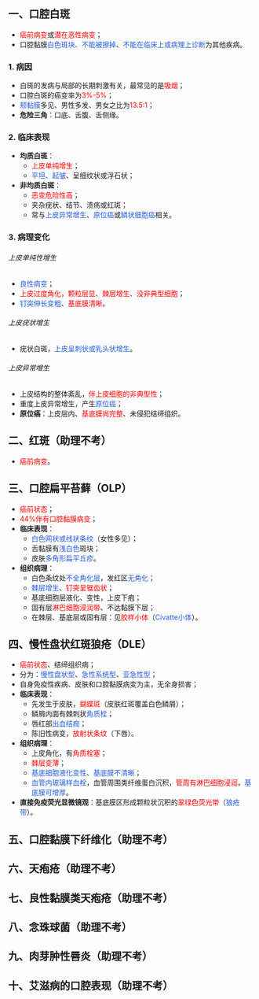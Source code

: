 ## 一、口腔白斑
* <font color="#ff0000">癌前病变</font>或<font color="#ff0000">潜在恶性病变</font>；
* 口腔黏膜<font color="#245bdb">白色斑块、不能被擦掉</font>、<font color="#245bdb">不能在临床上或病理上诊断</font>为其他疾病。
### 1. 病因
* 白斑的发病与局部的长期刺激有关，最常见的是<font color="#ff0000">吸烟</font>；
* 口腔白斑的癌变率为<font color="#ff0000">3%-5%</font>；
* <font color="#245bdb">颊黏膜</font>多见、男性多发、男女之比为<font color="#ff0000">13.5:1</font>；
* **危险三角**：口底、舌腹、舌侧缘。
### 2. 临床表现
* **均质白斑**：
	* <font color="#ff0000">上皮单纯增生</font>；
	* <font color="#245bdb">平坦、起皱</font>、呈细纹状或浮石状；
* **非均质白斑**：
	* <font color="#ff0000">恶变危险性高</font>；
	* 夹杂疣状、结节、溃疡或红斑；
	* 常与<font color="#245bdb">上皮异常增生</font>、<font color="#245bdb">原位癌</font>或<font color="#245bdb">鳞状细胞癌</font>相关。
### 3. 病理变化
###### 上皮单纯性增生
* <font color="#245bdb">良性病变</font>；
* <font color="#ff0000">上皮过度角化，颗粒层显、棘层增生、没非典型细胞</font>；
* <font color="#245bdb">钉突伸长变粗</font>、<font color="#ff0000">基底膜清晰</font>。
###### 上皮疣状增生
* 疣状白斑，<font color="#245bdb">上皮呈刺状或乳头状增生</font>。
###### 上皮异常增生
* 上皮结构的整体紊乱，<font color="#ff0000">伴上皮细胞的非典型性</font>；
* 重度上皮异常增生，产生<font color="#245bdb">原位癌</font>；
* **原位癌**：上皮层内、<font color="#ff0000">基底膜尚完整</font>、未侵犯结缔组织。

## 二、红斑（助理不考）
* <font color="#ff0000">癌前病变</font>。

## 三、口腔扁平苔藓（OLP）
* <font color="#ff0000">癌前状态</font>；
* <font color="#ff0000">44%伴有口腔黏膜病变</font>；
* **临床表现**：
	* <font color="#245bdb">白色网状或线状条纹</font>（女性多见）；
	* 舌黏膜有<font color="#245bdb">浅白色</font>斑块；
	* 皮肤<font color="#245bdb">多角形扁平丘疹</font>。
* **组织病理**：
	* 白色条纹处<font color="#245bdb">不全角化层</font>，发红区<font color="#245bdb">无角化</font>；
	* <font color="#245bdb">棘层增生</font>、<font color="#ff0000">钉突呈锯齿状</font>；
	* 基底细胞层液化、变性，上皮下疱；
	* 固有层<font color="#ff0000">淋巴细胞浸润带</font>、不达黏膜下层；
	* 在棘层、基底层或固有层：见<font color="#ff0000">胶样小体</font>（<font color="#245bdb">Civatte小体</font>）。

## 四、慢性盘状红斑狼疮（DLE）
* <font color="#ff0000">癌前状态</font>、结缔组织病；
* 分为：<font color="#245bdb">慢性盘状型</font>、<font color="#245bdb">急性系统型</font>、<font color="#245bdb">亚急性型</font>；
* 自身免疫性疾病、皮肤和口腔黏膜病变为主，无全身损害；
* **临床表现**：
	* 先发生于皮肤，<font color="#ff0000">蝴蝶斑</font>（皮肤红斑覆盖白色鳞屑）；
	* 鳞屑内面有棘刺状<font color="#245bdb">角质栓</font>；
	* 唇红部<font color="#245bdb">出血结痂</font>；
	* 陈旧性病变，<font color="#ff0000">放射状条纹</font>（下唇）。
* **组织病理**：
	* 上皮角化，有<font color="#ff0000">角质栓塞</font>；
	* <font color="#ff0000">棘层变薄</font>；
	* <font color="#245bdb">基底细胞液化变性</font>、<font color="#245bdb">基底膜不清晰</font>；
	* <font color="#245bdb">血管内玻璃样血栓</font>，血管周围类纤维蛋白沉积，<font color="#ff0000">管周有淋巴细胞浸润</font>，<font color="#245bdb">基底膜可增厚</font>。
* **直接免疫荧光显微镜观**：基底膜区形成颗粒状沉积的<font color="#ff0000">翠绿色荧光带</font>（<font color="#245bdb">狼疮带</font>）。

## 五、口腔黏膜下纤维化（助理不考）

## 六、天疱疮（助理不考）

## 七、良性黏膜类天疱疮（助理不考）

## 八、念珠球菌（助理不考）

## 九、肉芽肿性唇炎（助理不考）

## 十、艾滋病的口腔表现（助理不考）











